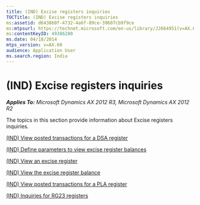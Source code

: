 ```yaml
---
title: (IND) Excise registers inquiries
TOCTitle: (IND) Excise registers inquiries
ms:assetid: d643860f-4732-4a6f-89ce-39607cb9f9ce
ms:mtpsurl: https://technet.microsoft.com/en-us/library/JJ664951(v=AX.60)
ms:contentKeyID: 49386280
ms.date: 04/18/2014
mtps_version: v=AX.60
audience: Application User
ms.search.region: India
---
```


# (IND) Excise registers inquiries 


_**Applies To:** Microsoft Dynamics AX 2012 R3, Microsoft Dynamics AX 2012 R2_

The topics in this section provide information about Excise registers inquiries.

[(IND) View posted transactions for a DSA register](ind-view-posted-transactions-for-a-dsa-register.md)

[(IND) Define parameters to view excise register balances](ind-define-parameters-to-view-excise-register-balances.md)

[(IND) View an excise register](ind-view-an-excise-register.md)

[(IND) View the excise register balance](ind-view-the-excise-register-balance.md)

[(IND) View posted transactions for a PLA register](ind-view-posted-transactions-for-a-pla-register.md)

[(IND) Inquiries for RG23 registers](ind-inquiries-for-rg23-registers.md)

  


